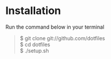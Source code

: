 # Installation

Run the command below in your terminal

> $ git clone git://github.com/dotfiles  
> $ cd dotfiles  
> $ ./setup.sh  
